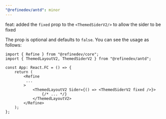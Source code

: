 ```yaml
---
"@refinedev/antd": minor
---
```


feat: added the `fixed` prop to the `<ThemedSiderV2/>` to allow the sider to be fixed

The prop is optional and defaults to `false`. You can see the usage as follows:

```tsx
import { Refine } from "@refinedev/core";
import { ThemedLayoutV2, ThemedSiderV2 } from "@refinedev/antd";

const App: React.FC = () => {
    return (
        <Refine
         ...
        >
            <ThemedLayoutV2 Sider={() => <ThemedSiderV2 fixed />}>
                {/* ... */}
            </ThemedLayoutV2>
        </Refine>
    );
};
```
